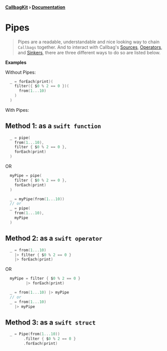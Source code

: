 #### [CallbagKit][Callbag] › [Documentation][Documentation]
# Pipes

> Pipes are a readable, understandable and nice looking way to chain `Callbags`
> together. And to interact with Callbag's [Sources][Sources], [Operators][Operators],
> and [Sinkers][Sinkers], there are three different ways to do so are listed below.

**Examples**

Without Pipes:

```swift
  _ = forEach(print)(
    filter({ $0 % 2 == 0 })(
      from(1...10)
    )
  )
```

With Pipes:

## Method 1: as a `swift function`

```swift
  _ = pipe(
    from(1...10),
    filter { $0 % 2 == 0 },
    forEach(print)
  )
```

OR

```swift
  myPipe = pipe(
    filter { $0 % 2 == 0 },
    forEach(print)
  )

  _ = myPipe(from(1...10))
  // or
  _ = pipe(
    from(1...10),
    myPipe
  )
```

## Method 2: as a `swift operator`

```swift
  _ = from(1...10)
    |> filter { $0 % 2 == 0 }
    |> forEach(print)
```

OR

```swift
  myPipe = filter { $0 % 2 == 0 }
         |> forEach(print)

  _ = from(1...10) |> myPipe
  // or
  _ = from(1...10)
    |> myPipe
```

## Method 3: as a `swift struct`

```swift
  _ = Pipe(from(1...10))
        .filter { $0 % 2 == 0 }
        .forEach(print)
```

[Callbag]: <../../README.md> (Callbag)
[Documentation]: <../README.md> (Documentation)

[Sources]: <../Sources/README.md> (Sources)
[Operators]: <../Operators/README.md> (Operators)
[Sinkers]: <../Sinkers/README.md> (Sinkers)